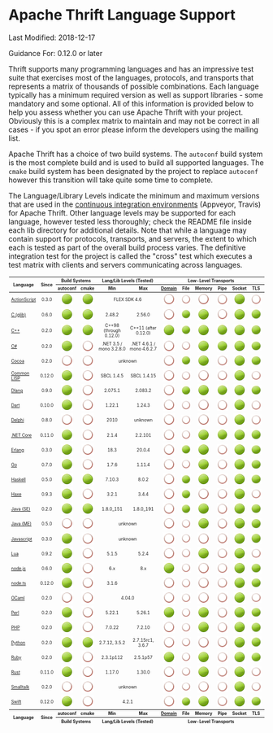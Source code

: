 # Apache Thrift Language Support #

Last Modified: 2018-12-17

Guidance For: 0.12.0 or later

Thrift supports many programming languages and has an impressive test suite that exercises most of the languages, protocols, and transports that represents a matrix of thousands of possible combinations.  Each language typically has a minimum required version as well as support libraries - some mandatory and some optional.  All of this information is provided below to help you assess whether you can use Apache Thrift with your project.  Obviously this is a complex matrix to maintain and may not be correct in all cases - if you spot an error please inform the developers using the mailing list.

Apache Thrift has a choice of two build systems.  The `autoconf` build system is the most complete build and is used to build all supported languages.  The `cmake` build system has been designated by the project to replace `autoconf` however this transition will take quite some time to complete.

The Language/Library Levels indicate the minimum and maximum versions that are used in the [continuous integration environments](build/docker/README.md) (Appveyor, Travis) for Apache Thrift.  Other language levels may be supported for each language, however tested less thoroughly; check the README file inside each lib directory for additional details.  Note that while a language may contain support for protocols, transports, and servers, the extent to which each is tested as part of the overall build process varies.  The definitive integration test for the project is called the "cross" test which executes a test matrix with clients and servers communicating across languages.

<table style="font-size: 60%; padding: 1px;">
<thead>
<tr>
<th rowspan=2>Language</th>
<th rowspan=2 align=center>Since</th>
<th colspan=2 align=center>Build Systems</th>
<th colspan=2 align=center>Lang/Lib Levels (Tested)</th>
<th colspan=6 align=center>Low-Level Transports</th>
<th colspan=3 align=center>Transport Wrappers</th>
<th colspan=4 align=center>Protocols</th>
<th colspan=5 align=center>Servers</th>
<th rowspan=2>Open Issues</th>
</tr>
<tr>
<!-- Build Systems ---------><th>autoconf</th><th>cmake</th>
<!-- Lang/Lib Levels -------><th>Min</th><th>Max</th>
<!-- Low-Level Transports --><th><a href="https://en.wikipedia.org/wiki/Unix_domain_socket">Domain</a></th><th>&nbsp;File&nbsp;</th><th>Memory</th><th>&nbsp;Pipe&nbsp;</th><th>Socket</th><th>&nbsp;TLS&nbsp;</th>
<!-- Transport Wrappers ----><th>Framed</th><th>&nbsp;http&nbsp;</th><th>&nbsp;zlib&nbsp;</th>
<!-- Protocols -------------><th><a href="doc/specs/thrift-binary-protocol.md">Binary</a></th><th><a href="doc/specs/thrift-compact-protocol.md">Compact</a></th><th>&nbsp;JSON&nbsp;</th><th>Multiplex</th>
<!-- Servers ---------------><th>Forking</th><th>Nonblocking</th><th>Simple</th><th>Threaded</th><th>ThreadPool</th>
</tr>
</thead>
<tbody>
<tr align=center>
<td align=left><a href="https://github.com/apache/thrift/blob/master/lib/as3/README.md">ActionScript</a></td>
<!-- Since -----------------><td>0.3.0</td>
<!-- Build Systems ---------><td><img src="doc/images/cgrn.png" alt="Yes"/></td><td><img src="doc/images/cgrn.png" alt="Yes"/></td>
<!-- Language Levels -------><td colspan=2>FLEX SDK 4.6</td>
<!-- Low-Level Transports --><td><img src="doc/images/cred.png" alt=""/></td><td><img src="doc/images/cred.png" alt=""/></td><td><img src="doc/images/cred.png" alt=""/></td><td><img src="doc/images/cred.png" alt=""/></td><td><img src="doc/images/cgrn.png" alt="Yes"/></td><td><img src="doc/images/cred.png" alt=""/></td>
<!-- Transport Wrappers ----><td><img src="doc/images/cred.png" alt=""/></td><td><img src="doc/images/cgrn.png" alt="Yes"/></td><td><img src="doc/images/cred.png" alt=""/></td>
<!-- Protocols -------------><td><img src="doc/images/cgrn.png" alt="Yes"/></td><td><img src="doc/images/cred.png" alt=""/></td><td><img src="doc/images/cred.png" alt=""/></td><td><img src="doc/images/cred.png" alt=""/></td>
<!-- Servers ---------------><td><img src="doc/images/cred.png" alt=""/></td><td><img src="doc/images/cred.png" alt=""/></td><td><img src="doc/images/cred.png" alt=""/></td><td><img src="doc/images/cred.png" alt=""/></td><td><img src="doc/images/cred.png" alt=""/></td>
<td align=left><a href="https://issues.apache.org/jira/issues/?jql=project%20%3D%20THRIFT%20AND%20component%20in%20(%22AS3%20-%20Compiler%22%2C%20%22AS3%20-%20Library%22)%20and%20status%20not%20in%20(fixed%2C%20resolved%2C%20closed)">ActionScript</a></td>
</tr>
<tr align=center>
<td align=left><a href="https://github.com/apache/thrift/blob/master/lib/c_glib/README.md">C (glib)</a></td>
<!-- Since -----------------><td>0.6.0</td>
<!-- Build Systems ---------><td><img src="doc/images/cgrn.png" alt="Yes"/></td><td><img src="doc/images/cgrn.png" alt="Yes"/></td>
<!-- Language Levels -------><td>2.48.2</td><td>2.56.0</td>
<!-- Low-Level Transports --><td><img src="doc/images/cred.png" alt=""/></td><td><img src="doc/images/cgrn.png" alt="Yes"/></td><td><img src="doc/images/cgrn.png" alt="Yes"/></td><td><img src="doc/images/cred.png" alt=""/></td><td><img src="doc/images/cgrn.png" alt="Yes"/></td><td><img src="doc/images/cgrn.png" alt="Yes"/></td>
<!-- Transport Wrappers ----><td><img src="doc/images/cgrn.png" alt="Yes"/></td><td><img src="doc/images/cred.png" alt=""/></td><td><img src="doc/images/cred.png" alt=""/></td>
<!-- Protocols -------------><td><img src="doc/images/cgrn.png" alt="Yes"/></td><td><img src="doc/images/cgrn.png" alt="Yes"/></td><td><img src="doc/images/cred.png" alt=""/></td><td><img src="doc/images/cgrn.png" alt="Yes"/></td>
<!-- Servers ---------------><td><img src="doc/images/cred.png" alt=""/></td><td><img src="doc/images/cred.png" alt=""/></td><td><img src="doc/images/cgrn.png" alt="Yes"/></td><td><img src="doc/images/cred.png" alt=""/></td><td><img src="doc/images/cred.png" alt=""/></td>
<td align=left><a href="https://issues.apache.org/jira/issues/?jql=project%20%3D%20THRIFT%20AND%20component%20in%20(%22C%20glib%20-%20Compiler%22%2C%20%22C%20glib%20-%20Library%22)%20and%20status%20not%20in%20(fixed%2C%20resolved%2C%20closed)">C (glib)</a></td>
</tr>
<tr align=center>
<td align=left><a href="https://github.com/apache/thrift/blob/master/lib/cpp/README.md">C++</a></td>
<!-- Since -----------------><td>0.2.0</td>
<!-- Build Systems ---------><td><img src="doc/images/cgrn.png" alt="Yes"/></td><td><img src="doc/images/cgrn.png" alt="Yes"/></td>
<!-- Language Levels -------><td>C++98 (through 0.12.0)</td><td>C++11 (after 0.12.0)</td>
<!-- Low-Level Transports --><td><img src="doc/images/cgrn.png" alt="Yes"/></td><td><img src="doc/images/cgrn.png" alt="Yes"/></td><td><img src="doc/images/cgrn.png" alt="Yes"/></td><td><img src="doc/images/cgrn.png" alt="Yes"/></td><td><img src="doc/images/cgrn.png" alt="Yes"/></td><td><img src="doc/images/cgrn.png" alt="Yes"/></td>
<!-- Transport Wrappers ----><td><img src="doc/images/cgrn.png" alt="Yes"/></td><td><img src="doc/images/cgrn.png" alt="Yes"/></td><td><img src="doc/images/cgrn.png" alt="Yes"/></td>
<!-- Protocols -------------><td><img src="doc/images/cgrn.png" alt="Yes"/></td><td><img src="doc/images/cgrn.png" alt="Yes"/></td><td><img src="doc/images/cgrn.png" alt="Yes"/></td><td><img src="doc/images/cgrn.png" alt="Yes"/></td>
<!-- Servers ---------------><td><img src="doc/images/cred.png" alt=""/></td><td><img src="doc/images/cgrn.png" alt="Yes"/></td><td><img src="doc/images/cgrn.png" alt="Yes"/></td><td><img src="doc/images/cgrn.png" alt="Yes"/></td><td><img src="doc/images/cgrn.png" alt="Yes"/></td>
<td align=left><a href="https://issues.apache.org/jira/issues/?jql=project%20%3D%20THRIFT%20AND%20component%20in%20(%22C%2B%2B%20-%20Compiler%22%2C%20%22C%2B%2B%20-%20Library%22)%20and%20status%20not%20in%20(fixed%2C%20resolved%2C%20closed)">C++</a></td>
</tr>
<tr align=center>
<td align=left><a href="https://github.com/apache/thrift/blob/master/lib/csharp/README.md">C#</a></td>
<!-- Since -----------------><td>0.2.0</td>
<!-- Build Systems ---------><td><img src="doc/images/cgrn.png" alt="Yes"/></td><td><img src="doc/images/cred.png" alt=""/></td>
<!-- Language Levels -------><td>.NET&nbsp;3.5 / mono&nbsp;3.2.8.0</td><td>.NET&nbsp;4.6.1 / mono&nbsp;4.6.2.7</td>
<!-- Low-Level Transports --><td><img src="doc/images/cred.png" alt=""/></td><td><img src="doc/images/cred.png" alt=""/></td><td><img src="doc/images/cgrn.png" alt="Yes"/></td><td><img src="doc/images/cgrn.png" alt="Yes"/></td><td><img src="doc/images/cgrn.png" alt="Yes"/></td><td><img src="doc/images/cgrn.png" alt="Yes"/></td>
<!-- Transport Wrappers ----><td><img src="doc/images/cgrn.png" alt="Yes"/></td><td><img src="doc/images/cgrn.png" alt="Yes"/></td><td><img src="doc/images/cred.png" alt=""/></td>
<!-- Protocols -------------><td><img src="doc/images/cgrn.png" alt="Yes"/></td><td><img src="doc/images/cgrn.png" alt="Yes"/></td><td><img src="doc/images/cgrn.png" alt="Yes"/></td><td><img src="doc/images/cgrn.png" alt="Yes"/></td>
<!-- Servers ---------------><td><img src="doc/images/cred.png" alt=""/></td><td><img src="doc/images/cred.png" alt=""/></td><td><img src="doc/images/cgrn.png" alt="Yes"/></td><td><img src="doc/images/cgrn.png" alt="Yes"/></td><td><img src="doc/images/cgrn.png" alt="Yes"/></td>
<td align=left><a href="https://issues.apache.org/jira/issues/?jql=project%20%3D%20THRIFT%20AND%20component%20in%20(%22C%23%20-%20Compiler%22%2C%20%22C%23%20-%20Library%22)%20and%20status%20not%20in%20(fixed%2C%20resolved%2C%20closed)">C# (.NET)</a></td>
</tr>
<tr align=center>
<td align=left><a href="https://github.com/apache/thrift/blob/master/lib/cocoa/README.md">Cocoa</a></td>
<!-- Since -----------------><td>0.2.0</td>
<!-- Build Systems ---------><td><img src="doc/images/cred.png" alt=""/></td><td><img src="doc/images/cred.png" alt=""/></td>
<!-- Language Levels -------><td colspan=2>unknown</td>
<!-- Low-Level Transports --><td><img src="doc/images/cred.png" alt=""/></td><td><img src="doc/images/cgrn.png" alt="Yes"/></td><td><img src="doc/images/cgrn.png" alt="Yes"/></td><td><img src="doc/images/cred.png" alt=""/></td><td><img src="doc/images/cgrn.png" alt="Yes"/></td><td><img src="doc/images/cgrn.png" alt="Yes"/></td>
<!-- Transport Wrappers ----><td><img src="doc/images/cgrn.png" alt="Yes"/></td><td><img src="doc/images/cgrn.png" alt="Yes"/></td><td><img src="doc/images/cred.png" alt=""/></td>
<!-- Protocols -------------><td><img src="doc/images/cgrn.png" alt="Yes"/></td><td><img src="doc/images/cgrn.png" alt="Yes"/></td><td><img src="doc/images/cred.png" alt=""/></td><td><img src="doc/images/cgrn.png" alt="Yes"/></td>
<!-- Servers ---------------><td><img src="doc/images/cred.png" alt=""/></td><td><img src="doc/images/cred.png" alt=""/></td><td><img src="doc/images/cred.png" alt=""/></td><td><img src="doc/images/cred.png" alt=""/></td><td><img src="doc/images/cgrn.png" alt="Yes"/></td>
<td align=left><a href="https://issues.apache.org/jira/issues/?jql=project%20%3D%20THRIFT%20AND%20component%20in%20(%22Cocoa%20-%20Compiler%22%2C%20%22Cocoa%20-%20Library%22)%20and%20status%20not%20in%20(fixed%2C%20resolved%2C%20closed)">Cocoa</a></td>
</tr>
<tr align=center>
<td align=left><a href="https://github.com/apache/thrift/blob/master/lib/cl/README.md">Common LISP</a></td>
<!-- Since -----------------><td>0.12.0</td>
<!-- Build Systems ---------><td><img src="doc/images/cgrn.png" alt="Yes"/></td><td><img src="doc/images/cred.png" alt=""/></td>
<!-- Language Levels -------><td>SBCL 1.4.5</td><td>SBCL 1.4.15</td>
<!-- Low-Level Transports --><td><img src="doc/images/cred.png" alt=""/></td><td><img src="doc/images/cred.png" alt="Yes"/></td><td><img src="doc/images/cred.png" alt=""/></td><td><img src="doc/images/cred.png" alt=""/></td><td><img src="doc/images/cgrn.png" alt="Yes"/></td><td><img src="doc/images/cred.png" alt=""/></td>
<!-- Transport Wrappers ----><td><img src="doc/images/cgrn.png" alt="Yes"/></td><td><img src="doc/images/cred.png" alt=""/></td><td><img src="doc/images/cred.png" alt=""/></td>
<!-- Protocols -------------><td><img src="doc/images/cgrn.png" alt="Yes"/></td><td><img src="doc/images/cred.png" alt="Yes"/></td><td><img src="doc/images/cred.png" alt=""/></td><td><img src="doc/images/cgrn.png" alt="Yes"/></td>
<!-- Servers ---------------><td><img src="doc/images/cred.png" alt=""/></td><td><img src="doc/images/cred.png" alt="Yes"/></td><td><img src="doc/images/cgrn.png" alt=""/></td><td><img src="doc/images/cred.png" alt=""/></td><td><img src="doc/images/cred.png" alt=""/></td>
<td align=left><a href="https://issues.apache.org/jira/issues/?jql=project%20%3D%20THRIFT%20AND%20component%20in%20(%22Common%20LISP%20-%20Compiler%22%2C%20%22Common%20LISP%20-%20Library%22)%20and%20status%20not%20in%20(fixed%2C%20resolved%2C%20closed)">Common LISP</a></td>
</tr>
<tr align=center>
<td align=left><a href="https://github.com/apache/thrift/blob/master/lib/d/README.md">Dlang</a></td>
<!-- Since -----------------><td>0.9.0</td>
<!-- Build Systems ---------><td><img src="doc/images/cgrn.png" alt="Yes"/></td><td><img src="doc/images/cred.png" alt=""/></td>
<!-- Language Levels -------><td>2.075.1</td><td>2.083.2</td>
<!-- Low-Level Transports --><td><img src="doc/images/cred.png" alt=""/></td><td><img src="doc/images/cgrn.png" alt="Yes"/></td><td><img src="doc/images/cgrn.png" alt="Yes"/></td><td><img src="doc/images/cgrn.png" alt="Yes"/></td><td><img src="doc/images/cgrn.png" alt="Yes"/></td><td><img src="doc/images/cgrn.png" alt="Yes"/></td>
<!-- Transport Wrappers ----><td><img src="doc/images/cgrn.png" alt="Yes"/></td><td><img src="doc/images/cgrn.png" alt="Yes"/></td><td><img src="doc/images/cgrn.png" alt="Yes"/></td>
<!-- Protocols -------------><td><img src="doc/images/cgrn.png" alt="Yes"/></td><td><img src="doc/images/cgrn.png" alt="Yes"/></td><td><img src="doc/images/cgrn.png" alt="Yes"/></td><td><img src="doc/images/cred.png" alt=""/></td>
<!-- Servers ---------------><td><img src="doc/images/cred.png" alt=""/></td><td><img src="doc/images/cgrn.png" alt="Yes"/></td><td><img src="doc/images/cgrn.png" alt="Yes"/></td><td><img src="doc/images/cgrn.png" alt="Yes"/></td><td><img src="doc/images/cgrn.png" alt="Yes"/></td>
<td align=left><a href="https://issues.apache.org/jira/issues/?jql=project%20%3D%20THRIFT%20AND%20component%20in%20(%22D%20-%20Compiler%22%2C%20%22D%20-%20Library%22)%20and%20status%20not%20in%20(fixed%2C%20resolved%2C%20closed)">D</a></td>
</tr>
<tr align=center>
<td align=left><a href="https://github.com/apache/thrift/blob/master/lib/dart/README.md">Dart</a></td>
<!-- Since -----------------><td>0.10.0</td>
<!-- Build Systems ---------><td><img src="doc/images/cgrn.png" alt="Yes"/></td><td><img src="doc/images/cred.png" alt=""/></td>
<!-- Language Levels -------><td>1.22.1</td><td>1.24.3</td>
<!-- Low-Level Transports --><td><img src="doc/images/cred.png" alt=""/></td><td><img src="doc/images/cred.png" alt=""/></td><td><img src="doc/images/cred.png" alt=""/></td><td><img src="doc/images/cred.png" alt=""/></td><td><img src="doc/images/cgrn.png" alt="Yes"/></td><td><img src="doc/images/cred.png" alt=""/></td>
<!-- Transport Wrappers ----><td><img src="doc/images/cgrn.png" alt="Yes"/></td><td><img src="doc/images/cgrn.png" alt="Yes"/></td><td><img src="doc/images/cred.png" alt=""/></td>
<!-- Protocols -------------><td><img src="doc/images/cgrn.png" alt="Yes"/></td><td><img src="doc/images/cgrn.png" alt="Yes"/></td><td><img src="doc/images/cgrn.png" alt="Yes"/></td><td><img src="doc/images/cgrn.png" alt="Yes"/></td>
<!-- Servers ---------------><td><img src="doc/images/cred.png" alt=""/></td><td><img src="doc/images/cred.png" alt=""/></td><td><img src="doc/images/cred.png" alt=""/></td><td><img src="doc/images/cred.png" alt=""/></td><td><img src="doc/images/cred.png" alt=""/></td>
<td align=left><a href="https://issues.apache.org/jira/issues/?jql=project%20%3D%20THRIFT%20AND%20component%20in%20(%22Dart%20-%20Compiler%22%2C%20%22Dart%20-%20Library%22)%20and%20status%20not%20in%20(fixed%2C%20resolved%2C%20closed)">Dart</a></td>
</tr>
<tr align=center>
<td align=left><a href="https://github.com/apache/thrift/blob/master/lib/delphi/README.md">Delphi</a></td>
<!-- Since -----------------><td>0.8.0</td>
<!-- Build Systems ---------><td><img src="doc/images/cred.png" alt=""/></td><td><img src="doc/images/cred.png" alt=""/></td>
<!-- Language Levels -------><td>2010</td><td>unknown</td>
<!-- Low-Level Transports --><td><img src="doc/images/cred.png" alt=""/></td><td><img src="doc/images/cred.png" alt=""/></td><td><img src="doc/images/cred.png" alt=""/></td><td><img src="doc/images/cred.png" alt=""/></td><td><img src="doc/images/cgrn.png" alt="Yes"/></td><td><img src="doc/images/cred.png" alt=""/></td>
<!-- Transport Wrappers ----><td><img src="doc/images/cgrn.png" alt="Yes"/></td><td><img src="doc/images/cgrn.png" alt="Yes"/></td><td><img src="doc/images/cred.png" alt=""/></td>
<!-- Protocols -------------><td><img src="doc/images/cgrn.png" alt="Yes"/></td><td><img src="doc/images/cgrn.png" alt="Yes"/></td><td><img src="doc/images/cgrn.png" alt="Yes"/></td><td><img src="doc/images/cgrn.png" alt="Yes"/></td>
<!-- Servers ---------------><td><img src="doc/images/cred.png" alt=""/></td><td><img src="doc/images/cred.png" alt=""/></td><td><img src="doc/images/cgrn.png" alt="Yes"/></td><td><img src="doc/images/cred.png" alt=""/></td><td><img src="doc/images/cred.png" alt=""/></td>
<td align=left><a href="https://issues.apache.org/jira/issues/?jql=project%20%3D%20THRIFT%20AND%20component%20in%20(%22Delphi%20-%20Compiler%22%2C%20%22Delphi%20-%20Library%22)%20and%20status%20not%20in%20(fixed%2C%20resolved%2C%20closed)">Delphi</a></td>
</tr>
<tr align=center>
<td align=left><a href="https://github.com/apache/thrift/blob/master/lib/netcore/README.md">.NET Core</a></td>
<!-- Since -----------------><td>0.11.0</td>
<!-- Build Systems ---------><td><img src="doc/images/cgrn.png" alt="Yes"/></td><td><img src="doc/images/cred.png" alt=""/></td>
<!-- Language Levels -------><td>2.1.4</td><td>2.2.101</td>
<!-- Low-Level Transports --><td><img src="doc/images/cred.png" alt=""/></td><td><img src="doc/images/cred.png" alt=""/></td><td><img src="doc/images/cgrn.png" alt="Yes"/></td><td><img src="doc/images/cgrn.png" alt="Yes"/></td><td><img src="doc/images/cgrn.png" alt="Yes"/></td><td><img src="doc/images/cgrn.png" alt="Yes"/></td>
<!-- Transport Wrappers ----><td><img src="doc/images/cgrn.png" alt="Yes"/></td><td><img src="doc/images/cgrn.png" alt="Yes"/></td><td><img src="doc/images/cred.png" alt=""/></td>
<!-- Protocols -------------><td><img src="doc/images/cgrn.png" alt="Yes"/></td><td><img src="doc/images/cgrn.png" alt="Yes"/></td><td><img src="doc/images/cgrn.png" alt="Yes"/></td><td><img src="doc/images/cgrn.png" alt="Yes"/></td>
<!-- Servers ---------------><td><img src="doc/images/cred.png" alt=""/></td><td><img src="doc/images/cgrn.png" alt="Yes"/></td><td><img src="doc/images/cred.png" alt=""/></td><td><img src="doc/images/cred.png" alt=""/></td><td><img src="doc/images/cred.png" alt=""/></td>
<td align=left><a href="https://issues.apache.org/jira/issues/?jql=project%20%3D%20THRIFT%20AND%20component%20in%20(%22.NETCore%20-%20Compiler%22%2C%20%22.NETCore%20-%20Library%22)%20and%20status%20not%20in%20(fixed%2C%20resolved%2C%20closed)">.NET Core</a></td>
</tr>
<tr align=center>
<td align=left><a href="https://github.com/apache/thrift/blob/master/lib/erl/README.md">Erlang</a></td>
<!-- Since -----------------><td>0.3.0</td>
<!-- Build Systems ---------><td><img src="doc/images/cgrn.png" alt="Yes"/></td><td><img src="doc/images/cred.png" alt=""/></td>
<!-- Language Levels -------><td>18.3</td><td>20.0.4</td>
<!-- Low-Level Transports --><td><img src="doc/images/cred.png" alt=""/></td><td><img src="doc/images/cgrn.png" alt="Yes"/></td><td><img src="doc/images/cgrn.png" alt="Yes"/></td><td><img src="doc/images/cred.png" alt=""/></td><td><img src="doc/images/cgrn.png" alt="Yes"/></td><td><img src="doc/images/cgrn.png" alt="Yes"/></td>
<!-- Transport Wrappers ----><td><img src="doc/images/cgrn.png" alt="Yes"/></td><td><img src="doc/images/cgrn.png" alt="Yes"/></td><td><img src="doc/images/cred.png" alt=""/></td>
<!-- Protocols -------------><td><img src="doc/images/cgrn.png" alt="Yes"/></td><td><img src="doc/images/cgrn.png" alt="Yes"/></td><td><img src="doc/images/cgrn.png" alt="Yes"/></td><td><img src="doc/images/cgrn.png" alt="Yes"/></td>
<!-- Servers ---------------><td><img src="doc/images/cred.png" alt=""/></td><td><img src="doc/images/cred.png" alt=""/></td><td><img src="doc/images/cgrn.png" alt="Yes"/></td><td><img src="doc/images/cred.png" alt=""/></td><td><img src="doc/images/cred.png" alt=""/></td>
<td align=left><a href="https://issues.apache.org/jira/issues/?jql=project%20%3D%20THRIFT%20AND%20component%20in%20(%22Erlang%20-%20Compiler%22%2C%20%22Erlang%20-%20Library%22)%20and%20status%20not%20in%20(fixed%2C%20resolved%2C%20closed)">Erlang</a></td>
</tr>
<tr align=center>
<td align=left><a href="https://github.com/apache/thrift/blob/master/lib/go/README.md">Go</a></td>
<!-- Since -----------------><td>0.7.0</td>
<!-- Build Systems ---------><td><img src="doc/images/cgrn.png" alt="Yes"/></td><td><img src="doc/images/cred.png" alt=""/></td>
<!-- Language Levels -------><td>1.7.6</td><td>1.11.4</td>
<!-- Low-Level Transports --><td><img src="doc/images/cred.png" alt=""/></td><td><img src="doc/images/cred.png" alt=""/></td><td><img src="doc/images/cgrn.png" alt="Yes"/></td><td><img src="doc/images/cred.png" alt=""/></td><td><img src="doc/images/cgrn.png" alt="Yes"/></td><td><img src="doc/images/cgrn.png" alt="Yes"/></td>
<!-- Transport Wrappers ----><td><img src="doc/images/cgrn.png" alt="Yes"/></td><td><img src="doc/images/cgrn.png" alt="Yes"/></td><td><img src="doc/images/cgrn.png" alt="Yes"/></td>
<!-- Protocols -------------><td><img src="doc/images/cgrn.png" alt="Yes"/></td><td><img src="doc/images/cgrn.png" alt="Yes"/></td><td><img src="doc/images/cgrn.png" alt="Yes"/></td><td><img src="doc/images/cgrn.png" alt="Yes"/></td>
<!-- Servers ---------------><td><img src="doc/images/cred.png" alt=""/></td><td><img src="doc/images/cred.png" alt=""/></td><td><img src="doc/images/cgrn.png" alt="Yes"/></td><td><img src="doc/images/cred.png" alt=""/></td><td><img src="doc/images/cred.png" alt=""/></td>
<td align=left><a href="https://issues.apache.org/jira/issues/?jql=project%20%3D%20THRIFT%20AND%20component%20in%20(%22Go%20-%20Compiler%22%2C%20%22Go%20-%20Library%22)%20and%20status%20not%20in%20(fixed%2C%20resolved%2C%20closed)">Go</a></td>
</tr>
<tr align=center>
<td align=left><a href="https://github.com/apache/thrift/blob/master/lib/hs/README.md">Haskell</a></td>
<!-- Since -----------------><td>0.5.0</td>
<!-- Build Systems ---------><td><img src="doc/images/cgrn.png" alt="Yes"/></td><td><img src="doc/images/cgrn.png" alt="Yes"/></td>
<!-- Language Levels -------><td>7.10.3</td><td>8.0.2</td>
<!-- Low-Level Transports --><td><img src="doc/images/cred.png" alt=""/></td><td><img src="doc/images/cgrn.png" alt="Yes"/></td><td><img src="doc/images/cgrn.png" alt="Yes"/></td><td><img src="doc/images/cred.png" alt=""/></td><td><img src="doc/images/cgrn.png" alt="Yes"/></td><td><img src="doc/images/cgrn.png" alt="Yes"/></td>
<!-- Transport Wrappers ----><td><img src="doc/images/cgrn.png" alt="Yes"/></td><td><img src="doc/images/cgrn.png" alt="Yes"/></td><td><img src="doc/images/cred.png" alt=""/></td>
<!-- Protocols -------------><td><img src="doc/images/cgrn.png" alt="Yes"/></td><td><img src="doc/images/cgrn.png" alt="Yes"/></td><td><img src="doc/images/cgrn.png" alt="Yes"/></td><td><img src="doc/images/cred.png" alt=""/></td>
<!-- Servers ---------------><td><img src="doc/images/cred.png" alt=""/></td><td><img src="doc/images/cred.png" alt=""/></td><td><img src="doc/images/cgrn.png" alt="Yes"/></td><td><img src="doc/images/cgrn.png" alt="Yes"/></td><td><img src="doc/images/cred.png" alt=""/></td>
<td align=left><a href="https://issues.apache.org/jira/issues/?jql=project%20%3D%20THRIFT%20AND%20component%20in%20(%22Haskell%20-%20Compiler%22%2C%20%22Haskell%20-%20Library%22)%20and%20status%20not%20in%20(fixed%2C%20resolved%2C%20closed)">Haskell</a></td>
</tr>
<tr align=center>
<td align=left><a href="https://github.com/apache/thrift/blob/master/lib/haxe/README.md">Haxe</a></td>
<!-- Since -----------------><td>0.9.3</td>
<!-- Build Systems ---------><td><img src="doc/images/cgrn.png" alt="Yes"/></td><td><img src="doc/images/cred.png" alt=""/></td>
<!-- Language Levels -------><td>3.2.1</td><td>3.4.4</td>
<!-- Low-Level Transports --><td><img src="doc/images/cred.png" alt=""/></td><td><img src="doc/images/cgrn.png" alt="Yes"/></td><td><img src="doc/images/cred.png" alt=""/></td><td><img src="doc/images/cred.png" alt=""/></td><td><img src="doc/images/cgrn.png" alt="Yes"/></td><td><img src="doc/images/cred.png" alt=""/></td>
<!-- Transport Wrappers ----><td><img src="doc/images/cgrn.png" alt="Yes"/></td><td><img src="doc/images/cgrn.png" alt="Yes"/></td><td><img src="doc/images/cred.png" alt=""/></td>
<!-- Protocols -------------><td><img src="doc/images/cgrn.png" alt="Yes"/></td><td><img src="doc/images/cgrn.png" alt="Yes"/></td><td><img src="doc/images/cgrn.png" alt="Yes"/></td><td><img src="doc/images/cgrn.png" alt="Yes"/></td>
<!-- Servers ---------------><td><img src="doc/images/cred.png" alt=""/></td><td><img src="doc/images/cred.png" alt=""/></td><td><img src="doc/images/cgrn.png" alt="Yes"/></td><td><img src="doc/images/cred.png" alt=""/></td><td><img src="doc/images/cred.png" alt=""/></td>
<td align=left><a href="https://issues.apache.org/jira/issues/?jql=project%20%3D%20THRIFT%20AND%20component%20in%20(%22Haxe%20-%20Compiler%22%2C%20%22Haxe%20-%20Library%22)%20and%20status%20not%20in%20(fixed%2C%20resolved%2C%20closed)">Haxe</a></td>
</tr>
<tr align=center>
<td align=left><a href="https://github.com/apache/thrift/blob/master/lib/java/README.md">Java (SE)</a></td>
<!-- Since -----------------><td>0.2.0</td>
<!-- Build Systems ---------><td><img src="doc/images/cgrn.png" alt="Yes"/></td><td><img src="doc/images/cgrn.png" alt="Yes"/></td>
<!-- Language Levels -------><td>1.8.0_151</td><td>1.8.0_191</td>
<!-- Low-Level Transports --><td><img src="doc/images/cred.png" alt=""/></td><td><img src="doc/images/cgrn.png" alt="Yes"/></td><td><img src="doc/images/cgrn.png" alt="Yes"/></td><td><img src="doc/images/cred.png" alt=""/></td><td><img src="doc/images/cgrn.png" alt="Yes"/></td><td><img src="doc/images/cgrn.png" alt="Yes"/></td>
<!-- Transport Wrappers ----><td><img src="doc/images/cgrn.png" alt="Yes"/></td><td><img src="doc/images/cgrn.png" alt="Yes"/></td><td><img src="doc/images/cgrn.png" alt="Yes"/></td>
<!-- Protocols -------------><td><img src="doc/images/cgrn.png" alt="Yes"/></td><td><img src="doc/images/cgrn.png" alt="Yes"/></td><td><img src="doc/images/cgrn.png" alt="Yes"/></td><td><img src="doc/images/cgrn.png" alt="Yes"/></td>
<!-- Servers ---------------><td><img src="doc/images/cred.png" alt=""/></td><td><img src="doc/images/cgrn.png" alt="Yes"/></td><td><img src="doc/images/cgrn.png" alt="Yes"/></td><td><img src="doc/images/cgrn.png" alt="Yes"/></td><td><img src="doc/images/cgrn.png" alt="Yes"/></td>
<td align=left><a href="https://issues.apache.org/jira/issues/?jql=project%20%3D%20THRIFT%20AND%20component%20in%20(%22Java%20-%20Compiler%22%2C%20%22Java%20-%20Library%22)%20and%20status%20not%20in%20(fixed%2C%20resolved%2C%20closed)">Java SE</a></td>
</tr>
<tr align=center>
<td align=left><a href="https://github.com/apache/thrift/blob/master/lib/javame/README.md">Java (ME)</a></td>
<!-- Since -----------------><td>0.5.0</td>
<!-- Build Systems ---------><td><img src="doc/images/cred.png" alt=""/></td><td><img src="doc/images/cred.png" alt=""/></td>
<!-- Language Levels -------><td colspan=2>unknown</td>
<!-- Low-Level Transports --><td><img src="doc/images/cred.png" alt=""/></td><td><img src="doc/images/cred.png" alt=""/></td><td><img src="doc/images/cgrn.png" alt="Yes"/></td><td><img src="doc/images/cred.png" alt=""/></td><td><img src="doc/images/cgrn.png" alt="Yes"/></td><td><img src="doc/images/cgrn.png" alt="Yes"/></td>
<!-- Transport Wrappers ----><td><img src="doc/images/cred.png" alt=""/></td><td><img src="doc/images/cgrn.png" alt="Yes"/></td><td><img src="doc/images/cred.png" alt=""/></td>
<!-- Protocols -------------><td><img src="doc/images/cgrn.png" alt="Yes"/></td><td><img src="doc/images/cred.png" alt=""/></td><td><img src="doc/images/cgrn.png" alt="Yes"/></td><td><img src="doc/images/cred.png" alt=""/></td>
<!-- Servers ---------------><td><img src="doc/images/cred.png" alt=""/></td><td><img src="doc/images/cred.png" alt=""/></td><td><img src="doc/images/cred.png" alt=""/></td><td><img src="doc/images/cred.png" alt=""/></td><td><img src="doc/images/cred.png" alt=""/></td>
<td align=left><a href="https://issues.apache.org/jira/issues/?jql=project%20%3D%20THRIFT%20AND%20component%20in%20(%22JavaME%20-%20Compiler%22%2C%20%22JavaME%20-%20Library%22)%20and%20status%20not%20in%20(fixed%2C%20resolved%2C%20closed)">Java ME</a></td>
</tr>
<tr align=center>
<td align=left><a href="https://github.com/apache/thrift/blob/master/lib/js/README.md">Javascript</a></td>
<!-- Since -----------------><td>0.3.0</td>
<!-- Build Systems ---------><td><img src="doc/images/cgrn.png" alt="Yes"/></td><td><img src="doc/images/cred.png" alt=""/></td>
<!-- Language Levels -------><td colspan=2>unknown</td>
<!-- Low-Level Transports --><td><img src="doc/images/cred.png" alt=""/></td><td><img src="doc/images/cred.png" alt=""/></td><td><img src="doc/images/cred.png" alt=""/></td><td><img src="doc/images/cred.png" alt=""/></td><td><img src="doc/images/cgrn.png" alt="Yes"/></td><td><img src="doc/images/cgrn.png" alt="Yes"/></td>
<!-- Transport Wrappers ----><td><img src="doc/images/cred.png" alt=""/></td><td><img src="doc/images/cgrn.png" alt="Yes"/></td><td><img src="doc/images/cred.png" alt=""/></td>
<!-- Protocols -------------><td><img src="doc/images/cred.png" alt=""/></td><td><img src="doc/images/cred.png" alt=""/></td><td><img src="doc/images/cgrn.png" alt="Yes"/></td><td><img src="doc/images/cgrn.png" alt="Yes"/></td>
<!-- Servers ---------------><td><img src="doc/images/cred.png" alt=""/></td><td><img src="doc/images/cred.png" alt=""/></td><td><img src="doc/images/cred.png" alt=""/></td><td><img src="doc/images/cred.png" alt=""/></td><td><img src="doc/images/cred.png" alt=""/></td>
<td align=left><a href="https://issues.apache.org/jira/issues/?jql=project%20%3D%20THRIFT%20AND%20component%20in%20(%22Javascript%20-%20Compiler%22%2C%20%22Javascript%20-%20Library%22)%20and%20status%20not%20in%20(fixed%2C%20resolved%2C%20closed)">Javascript</a></td>
</tr>
<tr align=center>
<td align=left><a href="https://github.com/apache/thrift/blob/master/lib/lua/README.md">Lua</a></td>
<!-- Since -----------------><td>0.9.2</td>
<!-- Build Systems ---------><td><img src="doc/images/cgrn.png" alt="Yes"/></td><td><img src="doc/images/cred.png" alt=""/></td>
<!-- Language Levels -------><td>5.1.5</td><td>5.2.4</td>
<!-- Low-Level Transports --><td><img src="doc/images/cred.png" alt=""/></td><td><img src="doc/images/cred.png" alt=""/></td><td><img src="doc/images/cgrn.png" alt="Yes"/></td><td><img src="doc/images/cred.png" alt=""/></td><td><img src="doc/images/cgrn.png" alt="Yes"/></td><td><img src="doc/images/cred.png" alt=""/></td>
<!-- Transport Wrappers ----><td><img src="doc/images/cgrn.png" alt="Yes"/></td><td><img src="doc/images/cgrn.png" alt="Yes"/></td><td><img src="doc/images/cred.png" alt=""/></td>
<!-- Protocols -------------><td><img src="doc/images/cgrn.png" alt="Yes"/></td><td><img src="doc/images/cgrn.png" alt="Yes"/></td><td><img src="doc/images/cgrn.png" alt="Yes"/></td><td><img src="doc/images/cred.png" alt=""/></td>
<!-- Servers ---------------><td><img src="doc/images/cred.png" alt=""/></td><td><img src="doc/images/cred.png" alt=""/></td><td><img src="doc/images/cgrn.png" alt="Yes"/></td><td><img src="doc/images/cred.png" alt=""/></td><td><img src="doc/images/cred.png" alt=""/></td>
<td align=left><a href="https://issues.apache.org/jira/issues/?jql=project%20%3D%20THRIFT%20AND%20component%20in%20(%22Lua%20-%20Compiler%22%2C%20%22Lua%20-%20Library%22)%20and%20status%20not%20in%20(fixed%2C%20resolved%2C%20closed)">Lua</a></td>
</tr>
<tr align=center>
<td align=left><a href="https://github.com/apache/thrift/blob/master/lib/nodejs/README.md">node.js</a></td>
<!-- Since -----------------><td>0.6.0</td>
<!-- Build Systems ---------><td><img src="doc/images/cgrn.png" alt="Yes"/></td><td><img src="doc/images/cred.png" alt=""/></td>
<!-- Language Levels -------><td>6.x</td><td>8.x</td>
<!-- Low-Level Transports --><td><img src="doc/images/cgrn.png" alt="Yes"/></td><td><img src="doc/images/cred.png" alt=""/></td><td><img src="doc/images/cred.png" alt=""/></td><td><img src="doc/images/cred.png" alt=""/></td><td><img src="doc/images/cgrn.png" alt="Yes"/></td><td><img src="doc/images/cgrn.png" alt="Yes"/></td>
<!-- Transport Wrappers ----><td><img src="doc/images/cgrn.png" alt="Yes"/></td><td><img src="doc/images/cgrn.png" alt="Yes"/></td><td><img src="doc/images/cred.png" alt=""/></td>
<!-- Protocols -------------><td><img src="doc/images/cgrn.png" alt="Yes"/></td><td><img src="doc/images/cgrn.png" alt="Yes"/></td><td><img src="doc/images/cgrn.png" alt="Yes"/></td><td><img src="doc/images/cgrn.png" alt="Yes"/></td>
<!-- Servers ---------------><td><img src="doc/images/cred.png" alt=""/></td><td><img src="doc/images/cred.png" alt=""/></td><td><img src="doc/images/cgrn.png" alt="Yes"/></td><td><img src="doc/images/cred.png" alt=""/></td><td><img src="doc/images/cred.png" alt=""/></td>
<td align=left><a href="https://issues.apache.org/jira/issues/?jql=project%20%3D%20THRIFT%20AND%20component%20in%20(%22Node.js%20-%20Compiler%22%2C%20%22Node.js%20-%20Library%22)%20and%20status%20not%20in%20(fixed%2C%20resolved%2C%20closed)">node.js</a></td>
</tr>
<tr align=center>
<td align=left><a href="https://github.com/apache/thrift/blob/master/lib/nodets/README.md">node.ts</a></td>
<!-- Since -----------------><td>0.12.0</td>
<!-- Build Systems ---------><td><img src="doc/images/cgrn.png" alt="Yes"/></td><td><img src="doc/images/cred.png" alt=""/></td>
<!-- Language Levels -------><td>3.1.6</td><td></td>
<!-- Low-Level Transports --><td><img src="doc/images/cred.png" alt=""/></td><td><img src="doc/images/cred.png" alt=""/></td><td><img src="doc/images/cred.png" alt=""/></td><td><img src="doc/images/cred.png" alt=""/></td><td><img src="doc/images/cgrn.png" alt="Yes"/></td><td><img src="doc/images/cgrn.png" alt="Yes"/></td>
<!-- Transport Wrappers ----><td><img src="doc/images/cred.png" alt=""/></td><td><img src="doc/images/cred.png" alt=""/></td><td><img src="doc/images/cred.png" alt=""/></td>
<!-- Protocols -------------><td><img src="doc/images/cgrn.png" alt="Yes"/></td><td><img src="doc/images/cred.png" alt=""/></td><td><img src="doc/images/cred.png" alt=""/></td><td><img src="doc/images/cred.png" alt=""/></td>
<!-- Servers ---------------><td><img src="doc/images/cred.png" alt=""/></td><td><img src="doc/images/cred.png" alt=""/></td><td><img src="doc/images/cgrn.png" alt="Yes"/></td><td><img src="doc/images/cred.png" alt=""/></td><td><img src="doc/images/cred.png" alt=""/></td>
<td align=left><a href="https://issues.apache.org/jira/issues/?jql=project%20%3D%20THRIFT%20AND%20component%20in%20(%22TypeScript%20-%20Library%22)%20and%20status%20not%20in%20(fixed%2C%20resolved%2C%20closed)">node.ts</a></td>
</tr>
<tr align=center>
<td align=left><a href="https://github.com/apache/thrift/blob/master/lib/ocaml/README.md">OCaml</a></td>
<!-- Since -----------------><td>0.2.0</td>
<!-- Build Systems ---------><td><img src="doc/images/cred.png" alt=""/></td><td><img src="doc/images/cred.png" alt=""/></td>
<!-- Language Levels -------><td colspan=2>4.04.0</td>
<!-- Low-Level Transports --><td><img src="doc/images/cred.png" alt=""/></td><td><img src="doc/images/cred.png" alt=""/></td><td><img src="doc/images/cred.png" alt=""/></td><td><img src="doc/images/cred.png" alt=""/></td><td><img src="doc/images/cgrn.png" alt="Yes"/></td><td><img src="doc/images/cred.png" alt=""/></td>
<!-- Transport Wrappers ----><td><img src="doc/images/cgrn.png" alt="Yes"/></td><td><img src="doc/images/cred.png" alt=""/></td><td><img src="doc/images/cred.png" alt=""/></td>
<!-- Protocols -------------><td><img src="doc/images/cgrn.png" alt="Yes"/></td><td><img src="doc/images/cred.png" alt=""/></td><td><img src="doc/images/cred.png" alt=""/></td><td><img src="doc/images/cred.png" alt=""/></td>
<!-- Servers ---------------><td><img src="doc/images/cred.png" alt=""/></td><td><img src="doc/images/cred.png" alt=""/></td><td><img src="doc/images/cgrn.png" alt="Yes"/></td><td><img src="doc/images/cgrn.png" alt="Yes"/></td><td><img src="doc/images/cred.png" alt=""/></td>
<td align=left><a href="https://issues.apache.org/jira/issues/?jql=project%20%3D%20THRIFT%20AND%20component%20in%20(%22OCaml%20-%20Compiler%22%2C%20%22OCaml%20-%20Library%22)%20and%20status%20not%20in%20(fixed%2C%20resolved%2C%20closed)">OCaml</a></td>
</tr>
<tr align=center>
<td align=left><a href="https://github.com/apache/thrift/blob/master/lib/perl/README.md">Perl</a></td>
<!-- Since -----------------><td>0.2.0</td>
<!-- Build Systems ---------><td><img src="doc/images/cgrn.png" alt="Yes"/></td><td><img src="doc/images/cred.png" alt=""/></td>
<!-- Language Levels -------><td>5.22.1</td><td>5.26.1</td>
<!-- Low-Level Transports --><td><img src="doc/images/cgrn.png" alt="Yes"/></td><td><img src="doc/images/cred.png" alt=""/></td><td><img src="doc/images/cgrn.png" alt="Yes"/></td><td><img src="doc/images/cred.png" alt=""/></td><td><img src="doc/images/cgrn.png" alt="Yes"/></td><td><img src="doc/images/cgrn.png" alt="Yes"/></td>
<!-- Transport Wrappers ----><td><img src="doc/images/cgrn.png" alt="Yes"/></td><td><img src="doc/images/cgrn.png" alt="Yes"/></td><td><img src="doc/images/cred.png" alt=""/></td>
<!-- Protocols -------------><td><img src="doc/images/cgrn.png" alt="Yes"/></td><td><img src="doc/images/cred.png" alt=""/></td><td><img src="doc/images/cgrn.png" alt="Yes"/></td><td><img src="doc/images/cgrn.png" alt="Yes"/></td>
<!-- Servers ---------------><td><img src="doc/images/cgrn.png" alt="Yes"/></td><td><img src="doc/images/cred.png" alt=""/></td><td><img src="doc/images/cgrn.png" alt="Yes"/></td><td><img src="doc/images/cred.png" alt=""/></td><td><img src="doc/images/cred.png" alt=""/></td>
<td align=left><a href="https://issues.apache.org/jira/issues/?jql=project%20%3D%20THRIFT%20AND%20component%20in%20(%22Perl%20-%20Compiler%22%2C%20%22Perl%20-%20Library%22)%20and%20status%20not%20in%20(fixed%2C%20resolved%2C%20closed)">Perl</a></td>
</tr>
<tr align=center>
<td align=left><a href="https://github.com/apache/thrift/blob/master/lib/php/README.md">PHP</a></td>
<!-- Since -----------------><td>0.2.0</td>
<!-- Build Systems ---------><td><img src="doc/images/cgrn.png" alt="Yes"/></td><td><img src="doc/images/cred.png" alt=""/></td>
<!-- Language Levels -------><td>7.0.22</td><td>7.2.10</td>
<!-- Low-Level Transports --><td><img src="doc/images/cred.png" alt=""/></td><td><img src="doc/images/cred.png" alt=""/></td><td><img src="doc/images/cgrn.png" alt="Yes"/></td><td><img src="doc/images/cred.png" alt=""/></td><td><img src="doc/images/cgrn.png" alt="Yes"/></td><td><img src="doc/images/cgrn.png" alt="Yes"/></td>
<!-- Transport Wrappers ----><td><img src="doc/images/cgrn.png" alt="Yes"/></td><td><img src="doc/images/cgrn.png" alt="Yes"/></td><td><img src="doc/images/cred.png" alt=""/></td>
<!-- Protocols -------------><td><img src="doc/images/cgrn.png" alt="Yes"/></td><td><img src="doc/images/cgrn.png" alt="Yes"/></td><td><img src="doc/images/cgrn.png" alt="Yes"/></td><td><img src="doc/images/cgrn.png" alt="Yes"/></td>
<!-- Servers ---------------><td><img src="doc/images/cgrn.png" alt="Yes"/></td><td><img src="doc/images/cred.png" alt=""/></td><td><img src="doc/images/cgrn.png" alt="Yes"/></td><td><img src="doc/images/cred.png" alt=""/></td><td><img src="doc/images/cred.png" alt=""/></td>
<td align=left><a href="https://issues.apache.org/jira/issues/?jql=project%20%3D%20THRIFT%20AND%20component%20in%20(%22PHP%20-%20Compiler%22%2C%20%22PHP%20-%20Library%22)%20and%20status%20not%20in%20(fixed%2C%20resolved%2C%20closed)">PHP</a></td>
</tr>
<tr align=center>
<td align=left><a href="https://github.com/apache/thrift/blob/master/lib/py/README.md">Python</a></td>
<!-- Since -----------------><td>0.2.0</td>
<!-- Build Systems ---------><td><img src="doc/images/cgrn.png" alt="Yes"/></td><td><img src="doc/images/cgrn.png" alt="Yes"/></td>
<!-- Language Levels -------><td>2.7.12, 3.5.2</td><td>2.7.15rc1, 3.6.7</td>
<!-- Low-Level Transports --><td><img src="doc/images/cred.png" alt=""/></td><td><img src="doc/images/cred.png" alt=""/></td><td><img src="doc/images/cred.png" alt=""/></td><td><img src="doc/images/cred.png" alt=""/></td><td><img src="doc/images/cgrn.png" alt="Yes"/></td><td><img src="doc/images/cgrn.png" alt="Yes"/></td>
<!-- Transport Wrappers ----><td><img src="doc/images/cred.png" alt=""/></td><td><img src="doc/images/cgrn.png" alt="Yes"/></td><td><img src="doc/images/cgrn.png" alt="Yes"/></td>
<!-- Protocols -------------><td><img src="doc/images/cgrn.png" alt="Yes"/></td><td><img src="doc/images/cgrn.png" alt="Yes"/></td><td><img src="doc/images/cgrn.png" alt="Yes"/></td><td><img src="doc/images/cgrn.png" alt="Yes"/></td>
<!-- Servers ---------------><td><img src="doc/images/cgrn.png" alt="Yes"/></td><td><img src="doc/images/cgrn.png" alt="Yes"/></td><td><img src="doc/images/cgrn.png" alt="Yes"/></td><td><img src="doc/images/cred.png" alt=""/></td><td><img src="doc/images/cred.png" alt=""/></td>
<td align=left><a href="https://issues.apache.org/jira/issues/?jql=project%20%3D%20THRIFT%20AND%20component%20in%20(%22Python%20-%20Compiler%22%2C%20%22Python%20-%20Library%22)%20and%20status%20not%20in%20(fixed%2C%20resolved%2C%20closed)">Python</a></td>
</tr>
<tr align=center>
<td align=left><a href="https://github.com/apache/thrift/blob/master/lib/rb/README.md">Ruby</a></td>
<!-- Since -----------------><td>0.2.0</td>
<!-- Build Systems ---------><td><img src="doc/images/cgrn.png" alt="Yes"/></td><td><img src="doc/images/cred.png" alt=""/></td>
<!-- Language Levels -------><td>2.3.1p112</td><td>2.5.1p57</td>
<!-- Low-Level Transports --><td><img src="doc/images/cgrn.png" alt="Yes"/></td><td><img src="doc/images/cred.png" alt=""/></td><td><img src="doc/images/cgrn.png" alt="Yes"/></td><td><img src="doc/images/cred.png" alt=""/></td><td><img src="doc/images/cgrn.png" alt="Yes"/></td><td><img src="doc/images/cgrn.png" alt="Yes"/></td>
<!-- Transport Wrappers ----><td><img src="doc/images/cgrn.png" alt="Yes"/></td><td><img src="doc/images/cgrn.png" alt="Yes"/></td><td><img src="doc/images/cred.png" alt=""/></td>
<!-- Protocols -------------><td><img src="doc/images/cgrn.png" alt="Yes"/></td><td><img src="doc/images/cgrn.png" alt="Yes"/></td><td><img src="doc/images/cgrn.png" alt="Yes"/></td><td><img src="doc/images/cgrn.png" alt="Yes"/></td>
<!-- Servers ---------------><td><img src="doc/images/cred.png" alt=""/></td><td><img src="doc/images/cgrn.png" alt="Yes"/></td><td><img src="doc/images/cgrn.png" alt="Yes"/></td><td><img src="doc/images/cgrn.png" alt="Yes"/></td><td><img src="doc/images/cgrn.png" alt="Yes"/></td>
<td align=left><a href="https://issues.apache.org/jira/issues/?jql=project%20%3D%20THRIFT%20AND%20component%20in%20(%22Ruby%20-%20Compiler%22%2C%20%22Ruby%20-%20Library%22)%20and%20status%20not%20in%20(fixed%2C%20resolved%2C%20closed)">Ruby</a></td>
</tr>
<tr align=center>
<td align=left><a href="https://github.com/apache/thrift/blob/master/lib/rs/README.md">Rust</a></td>
<!-- Since -----------------><td>0.11.0</td>
<!-- Build Systems ---------><td><img src="doc/images/cgrn.png" alt="Yes"/></td><td><img src="doc/images/cred.png" alt=""/></td>
<!-- Language Levels -------><td>1.17.0</td><td>1.30.0</td>
<!-- Low-Level Transports --><td><img src="doc/images/cred.png" alt=""/></td><td><img src="doc/images/cred.png" alt=""/></td><td><img src="doc/images/cgrn.png" alt="Yes"/></td><td><img src="doc/images/cred.png" alt=""/></td><td><img src="doc/images/cgrn.png" alt="Yes"/></td><td><img src="doc/images/cred.png" alt=""/></td>
<!-- Transport Wrappers ----><td><img src="doc/images/cgrn.png" alt="Yes"/></td><td><img src="doc/images/cred.png" alt=""/></td><td><img src="doc/images/cred.png" alt=""/></td>
<!-- Protocols -------------><td><img src="doc/images/cgrn.png" alt="Yes"/></td><td><img src="doc/images/cgrn.png" alt="Yes"/></td><td><img src="doc/images/cred.png" alt=""/></td><td><img src="doc/images/cgrn.png" alt="Yes"/></td>
<!-- Servers ---------------><td><img src="doc/images/cred.png" alt=""/></td><td><img src="doc/images/cred.png" alt=""/></td><td><img src="doc/images/cred.png" alt=""/></td><td><img src="doc/images/cgrn.png" alt="Yes"/></td><td><img src="doc/images/cred.png" alt=""/></td>
<td align=left><a href="https://issues.apache.org/jira/issues/?jql=project%20%3D%20THRIFT%20AND%20component%20in%20(%22Rust%20-%20Compiler%22%2C%20%22Rust%20-%20Library%22)%20and%20status%20not%20in%20(fixed%2C%20resolved%2C%20closed)">Rust</a></td>
</tr>
<tr align=center>
<td align=left><a href="https://github.com/apache/thrift/blob/master/lib/st/README.md">Smalltalk</a></td>
<!-- Since -----------------><td>0.2.0</td>
<!-- Build Systems ---------><td><img src="doc/images/cred.png" alt=""/></td><td><img src="doc/images/cred.png" alt=""/></td>
<!-- Language Levels -------><td colspan=2>unknown</td>
<!-- Low-Level Transports --><td><img src="doc/images/cred.png" alt=""/></td><td><img src="doc/images/cred.png" alt=""/></td><td><img src="doc/images/cred.png" alt=""/></td><td><img src="doc/images/cred.png" alt=""/></td><td><img src="doc/images/cgrn.png" alt="Yes"/></td><td><img src="doc/images/cred.png" alt=""/></td>
<!-- Transport Wrappers ----><td><img src="doc/images/cred.png" alt=""/></td><td><img src="doc/images/cred.png" alt=""/></td><td><img src="doc/images/cred.png" alt=""/></td>
<!-- Protocols -------------><td><img src="doc/images/cgrn.png" alt="Yes"/></td><td><img src="doc/images/cred.png" alt=""/></td><td><img src="doc/images/cred.png" alt=""/></td><td><img src="doc/images/cred.png" alt=""/></td>
<!-- Servers ---------------><td><img src="doc/images/cred.png" alt=""/></td><td><img src="doc/images/cred.png" alt=""/></td><td><img src="doc/images/cred.png" alt=""/></td><td><img src="doc/images/cred.png" alt=""/></td><td><img src="doc/images/cred.png" alt=""/></td>
<td align=left><a href="https://issues.apache.org/jira/issues/?jql=project%20%3D%20THRIFT%20AND%20component%20in%20(%22Smalltalk%20-%20Compiler%22%2C%20%22Smalltalk%20-%20Library%22)%20and%20status%20not%20in%20(fixed%2C%20resolved%2C%20closed)">Smalltalk</a></td>
</tr>
<tr align=center>
<td align=left><a href="https://github.com/apache/thrift/blob/master/lib/swift/README.md">Swift</a></td>
<!-- Since -----------------><td>0.12.0</td>
<!-- Build Systems ---------><td><img src="doc/images/cgrn.png" alt="Yes"/></td><td><img src="doc/images/cred.png" alt=""/></td>
<!-- Language Levels -------><td colspan=2>4.2.1</td>
<!-- Low-Level Transports --><td><img src="doc/images/cred.png" alt=""/></td><td><img src="doc/images/cgrn.png" alt="Yes"/></td><td><img src="doc/images/cgrn.png" alt="Yes"/></td><td><img src="doc/images/cred.png" alt=""/></td><td><img src="doc/images/cgrn.png" alt="Yes"/></td><td><img src="doc/images/cgrn.png" alt="Yes"/></td>
<!-- Transport Wrappers ----><td><img src="doc/images/cgrn.png" alt="Yes"/></td><td><img src="doc/images/cgrn.png" alt="Yes"/></td><td><img src="doc/images/cred.png" alt=""/></td>
<!-- Protocols -------------><td><img src="doc/images/cgrn.png" alt="Yes"/></td><td><img src="doc/images/cgrn.png" alt="Yes"/></td><td><img src="doc/images/cred.png" alt=""/></td><td><img src="doc/images/cgrn.png" alt="Yes"/></td>
<!-- Servers ---------------><td><img src="doc/images/cred.png" alt=""/></td><td><img src="doc/images/cred.png" alt=""/></td><td><img src="doc/images/cred.png" alt=""/></td><td><img src="doc/images/cred.png" alt=""/></td><td><img src="doc/images/cgrn.png" alt="Yes"/></td>
<td align=left><a href="https://issues.apache.org/jira/issues/?jql=project%20%3D%20THRIFT%20AND%20component%20in%20(%22Swift%20-%20Compiler%22%2C%20%22Swift%20-%20Library%22)%20and%20status%20not%20in%20(fixed%2C%20resolved%2C%20closed)">Swift</a></td>
</tr>
</tbody>
<tfoot>
<tr>
<th rowspan=2>Language</th>
<th rowspan=2 align=center>Since</th>
<!-- Build Systems ---------><th>autoconf</th><th>cmake</th>
<!-- Lang/Lib Levels -------><th>Min</th><th>Max</th>
<!-- Low-Level Transports --><th><a href="https://en.wikipedia.org/wiki/Unix_domain_socket">Domain</a></th></th><th>&nbsp;File&nbsp;</th><th>Memory</th><th>&nbsp;Pipe&nbsp;</th><th>Socket</th><th>&nbsp;TLS&nbsp;</th>
<!-- Transport Wrappers ----><th>Framed</th><th>&nbsp;http&nbsp;</th><th>&nbsp;zlib&nbsp;</th>
<!-- Protocols -------------><th><a href="doc/specs/thrift-binary-protocol.md">Binary</a></th><th><a href="doc/specs/thrift-compact-protocol.md">Compact</a></th><th>&nbsp;JSON&nbsp;</th><th>Multiplex</th>
<!-- Servers ---------------><th>Forking</th><th>Nonblocking</th><th>Simple</th><th>Threaded</th><th>ThreadPool</th>
<th rowspan=2>Open Issues</th>
</tr>
<tr>
<th colspan=2 align=center>Build Systems</th>
<th colspan=2 align=center>Lang/Lib Levels (Tested)</th>
<th colspan=6 align=center>Low-Level Transports</th>
<th colspan=3 align=center>Transport Wrappers</th>
<th colspan=4 align=center>Protocols</th>
<th colspan=5 align=center>Servers</th>
</tr>
</tfoot>
</ft
table>
